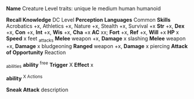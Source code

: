 **Name** Creature Level
traits: unique le medium human humanoid

**Recall Knowledge** DC Level
**Perception** 
**Languages** Common
**Skills** Acrobatics +x, Athletics +x, Nature +x, Stealth +x, Survival +x
**Str** +x, **Dex** +x, **Con** +x, **Int** +x, **Wis** +x, **Cha** +x
**AC** xx; **Fort** +x, **Ref** +x, **Will** +x
**HP** x
**Speed** x feet
<sub>attacks</sub>
**Melee**  weapon +x, **Damage** x slashing
**Melee**  weapon +x, **Damage** x bludgeoning
**Ranged**  weapon +x, **Damage** x piercing
**Attack of Opportunity** Reaction

<sub>abilities</sub>
**ability** <sup>free</sup> **Trigger** X **Effect** x

**ability** <sup>X Actions</sup>

**Sneak Attack** description